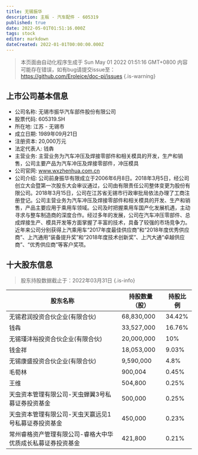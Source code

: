 ```yaml
---
title: 无锡振华
description: 主板 - 汽车配件 - 605319
published: true
date: 2022-05-01T01:51:16.000Z
tags: stock
editor: markdown
dateCreated: 2022-01-01T00:00:00.000Z
---
```


> 本页面由自动化程序生成于 Sun May 01 2022 01:51:16 GMT+0800
> 内容可能存在错误，如有bug请提交issue至：https://github.com/Eroleice/doc-pi/issues
{.is-warning}

## 上市公司基本信息
- 公司名称: 无锡市振华汽车部件股份有限公司
- 股票代码: 605319.SH
- 所在地: 江苏 - 无锡市
- 成立日期: 1989年09月21日
- 注册资本: 20,000万元
- 法定代表人: 钱犇
- 主营业务: 主营业务为汽车冲压及焊接零部件和相关模具的开发，生产和销售，公司主要产品为汽车冲压及焊接零部件，冲压模具
- 公司官网: www.wxzhenhua.com.cn
- 公司介绍: 公司前身振华有限成立于2006年6月8日。2018年3月5日，经公司创立大会暨第一次股东大会审议通过，公司由有限责任公司整体变更为股份有限公司。2018年3月15日，公司在江苏省无锡市行政审批局依法办理了工商注册登记。公司主营业务为汽车冲压及焊接零部件和相关模具的开发、生产和销售，产品主要应用于乘用车领域。公司及时把握乘用车国产化发展机遇，主动寻求与整车制造商的深度合作。经过多年的发展，公司在汽车冲压零部件、总成焊接生产、模具开发等方面掌握了丰富的技术，具备了较强的市场竞争力。近年来公司分别获得上汽乘用车“2017年度最佳供应商”和“2018年度优秀供应商”、上汽通用“装备提升奖”和“2018年度技术创新奖”、上汽大通“卓越供应商”、“优秀供应商”等客户奖项。


## 十大股东信息
> 股东持股数据截止于：2022年03月31日
{.is-info}

| 股东名称 | 持股数量（股） | 持股比例 |
| --- | --- | --- |
| 无锡君润投资合伙企业(有限合伙) | 68,830,000 | 34.42% |
| 钱犇 | 33,527,000 | 16.76% |
| 无锡瑾沣裕投资合伙企业(有限合伙) | 20,000,000 | 10% |
| 钱金祥 | 18,053,000 | 9.03% |
| 无锡康盛投资合伙企业(有限合伙) | 9,590,000 | 4.8% |
| 毛荀林 | 900,004 | 0.45% |
| 王维 | 504,800 | 0.25% |
| 天虫资本管理有限公司-天虫蝉翼3号私募证券投资基金 | 500,000 | 0.25% |
| 天虫资本管理有限公司-天虫天赢远见1号私募证券投资基金 | 450,000 | 0.23% |
| 常州睿格资产管理有限公司-睿格大中华优质成长私募证券投资基金 | 421,800 | 0.21% |




